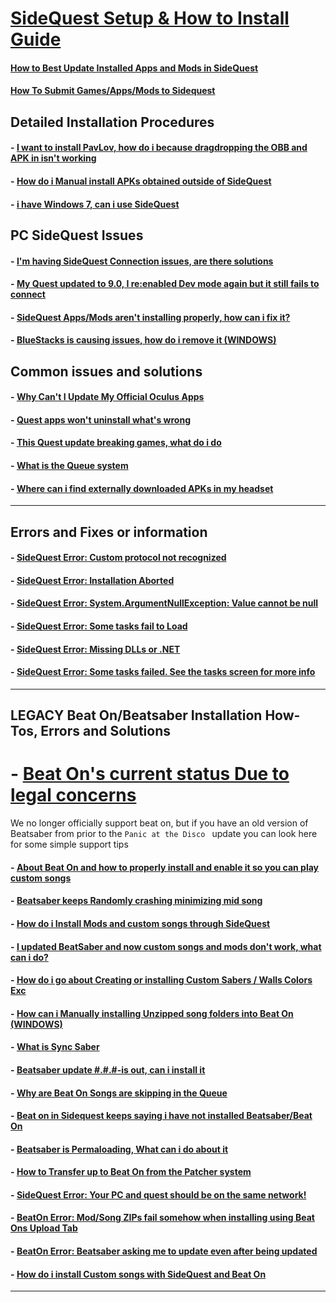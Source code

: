 # [SideQuest Setup & How to Install Guide](https://github.com/the-expanse/SideQuest/wiki/SideQuest-Setup-&-How-To-install)


#### [How to Best Update Installed Apps and Mods in SideQuest](https://github.com/the-expanse/SideQuest/wiki/How-to-Auto-Update-app's-and-mods)

#### [How To Submit Games/Apps/Mods to Sidequest](https://github.com/the-expanse/SideQuest/wiki/How-To-Submit-Games)

**Detailed Installation Procedures**
---

#### - [I want to install PavLov, how do i because dragdropping the OBB and APK in isn't working](https://github.com/the-expanse/SideQuest/wiki/having-an-issue-installing-Pavlov%3F)

#### - [How do i Manual install APKs obtained outside of SideQuest](https://github.com/the-expanse/SideQuest/wiki/How-can-i-manually-install-apps)

#### - [i have Windows 7, can i use SideQuest](https://github.com/the-expanse/SideQuest/wiki/I-Have-Windows-7,-can-i-use-SideQuest%3F)


**PC SideQuest Issues**
---

#### - [I'm having SideQuest Connection issues, are there solutions](https://github.com/the-expanse/SideQuest/wiki/I-am-having-issues-Connecting-,-what-do-i-do%3F)

#### - [My Quest updated to 9.0, I re:enabled Dev mode again but it still fails to connect](https://github.com/the-expanse/SideQuest/wiki/Updated-my-Quest-recently-and-now-it-won%27t-connect-to-SideQuest)

#### - [SideQuest Apps/Mods aren't installing properly, how can i fix it?](https://github.com/the-expanse/SideQuest/wiki/SideQuest-isn't-working-properly,-apps-won't-install)

#### - [BlueStacks is causing issues, how do i remove it (WINDOWS)](https://github.com/the-expanse/SideQuest/wiki/BlueStacks-is-causing-issues,-how-do-i-remove-it)

**Common issues and solutions**
---

#### - [Why Can't I Update My Official Oculus Apps](https://github.com/the-expanse/SideQuest/wiki/Why-can't-i-update-my-Official-Oculus-Apps)

#### - [Quest apps won't uninstall what's wrong](https://github.com/the-expanse/SideQuest/wiki/.My-apps-won't-uninstall-what's-wrong%3F)

#### - [This Quest update breaking games, what do i do](https://github.com/the-expanse/SideQuest/wiki/Quest-update-breaking-games%3F)

#### - [What is the Queue system](https://github.com/the-expanse/SideQuest/wiki/The-Queue-System)


#### - [ Where can i find externally downloaded APKs in my headset](https://github.com/the-expanse/SideQuest/wiki/How-to-use-2D-APKs-such-as-phone-Apps-from-outside-of-Sidequest)
---

**Errors and Fixes or information**
---

#### - [SideQuest Error: Custom protocol not recognized](https://github.com/the-expanse/SideQuest/wiki/Custom-protocol-not-recognized)

#### - [SideQuest Error: Installation Aborted](https://github.com/the-expanse/SideQuest/wiki/Installation-Aborted)

#### - [SideQuest Error: System.ArgumentNullException: Value cannot be null](https://github.com/the-expanse/SideQuest/wiki/System.ArgumentNullException:-Value-cannot-be-null.)

#### - [SideQuest Error: Some tasks fail to Load](https://github.com/the-expanse/SideQuest/wiki/The-Queue-System)

#### - [SideQuest Error: Missing DLLs or .NET ](https://github.com/the-expanse/SideQuest/wiki/Have-a-.NET-Error-or-a-missing-.DLL-(Windows-8))

#### - [SideQuest Error: Some tasks failed. See the tasks screen for more info](https://github.com/the-expanse/SideQuest/wiki/The-Queue-System)
---

**LEGACY Beat On/Beatsaber Installation How-Tos, Errors and Solutions**
---
# - [Beat On's current status Due to legal concerns](https://github.com/the-expanse/SideQuest/wiki/Beat-On's-current-position)

We no longer officially support beat on, but if you have an old version of Beatsaber from prior to the `Panic at the Disco ` update you can look here for some simple support tips

#### - [About Beat On and how to properly install and enable it so you can play custom songs](https://github.com/the-expanse/SideQuest/wiki/Beat-On,-What-is-that-and-how-do-i-install-it)

#### - [Beatsaber keeps Randomly crashing minimizing mid song](https://github.com/the-expanse/SideQuest/wiki/Beatsaber-keeps-Randomly-crashing-minimizing-mid-song)

#### - [How do i Install Mods and custom songs through SideQuest](https://github.com/the-expanse/SideQuest/wiki/About-Installing-Mods-and-songs-through-SideQuest)

#### - [I updated BeatSaber and now custom songs and mods don't work, what can i do?](https://github.com/the-expanse/SideQuest/wiki/I-updated-Beatsaber-but-now-custom-songs-and-mods-don't-work,-why%3F)

#### - [How do i go about Creating or installing Custom Sabers / Walls Colors Exc](https://github.com/the-expanse/SideQuest/wiki/I-want-to-create-or-install-Custom-sabers-wall-colors)

#### - [How can i Manually installing Unzipped song folders into Beat On (WINDOWS)](https://github.com/the-expanse/SideQuest/wiki/How-to-manually-upload-Custom-Unzipped-songs-in-Beat-On-(Windows-only))

#### - [What is Sync Saber](https://github.com/the-expanse/SideQuest/wiki/What-is-Sync-Saber)

#### - [Beatsaber update #.#.#-is out, can i install it](https://github.com/the-expanse/SideQuest/wiki/Installing-Beatsabers-updates--Fixing-%22App-X-not-installed%22-beat-on-error)

#### - [Why are Beat On Songs are skipping in the Queue](https://github.com/the-expanse/SideQuest/wiki/Beat-On-songs-are-skipping-in-the-install-Queue)

#### - [Beat on in Sidequest keeps saying i have not installed Beatsaber/Beat On](https://github.com/the-expanse/SideQuest/wiki/Installing-Beatsabers-updates--Fixing-%22App-X-not-installed%22-beat-on-error)

#### - [Beatsaber is Permaloading, What can i do about it](https://github.com/the-expanse/SideQuest/wiki/Beatsaber-is--Permaloading,-what-can-i-do-about-it%3F)

#### - [How to Transfer up to Beat On from the Patcher system](https://github.com/the-expanse/SideQuest/wiki/Anything-else-users-should-know-about-installing-Beat-On-from-the-old-system)

#### - [SideQuest Error: Your PC and quest should be on the same network!](https://github.com/the-expanse/SideQuest/wiki/Your-PC-and-quest-should-be-on-the-same-network!)

#### - [BeatOn Error: Mod/Song ZIPs fail somehow when installing using Beat Ons Upload Tab](https://github.com/the-expanse/SideQuest/wiki/Mod-ZIP-files-give-an-error-when-uploading-to-Beat-On)

#### - [BeatOn Error: Beatsaber asking me to update even after being updated](https://github.com/the-expanse/SideQuest/wiki/Beatsaber-asking-to-update-after-updating%3F)

#### - [How do i install Custom songs with SideQuest and Beat On](https://github.com/the-expanse/SideQuest/wiki/How-to-install-Custom-Songs)
----